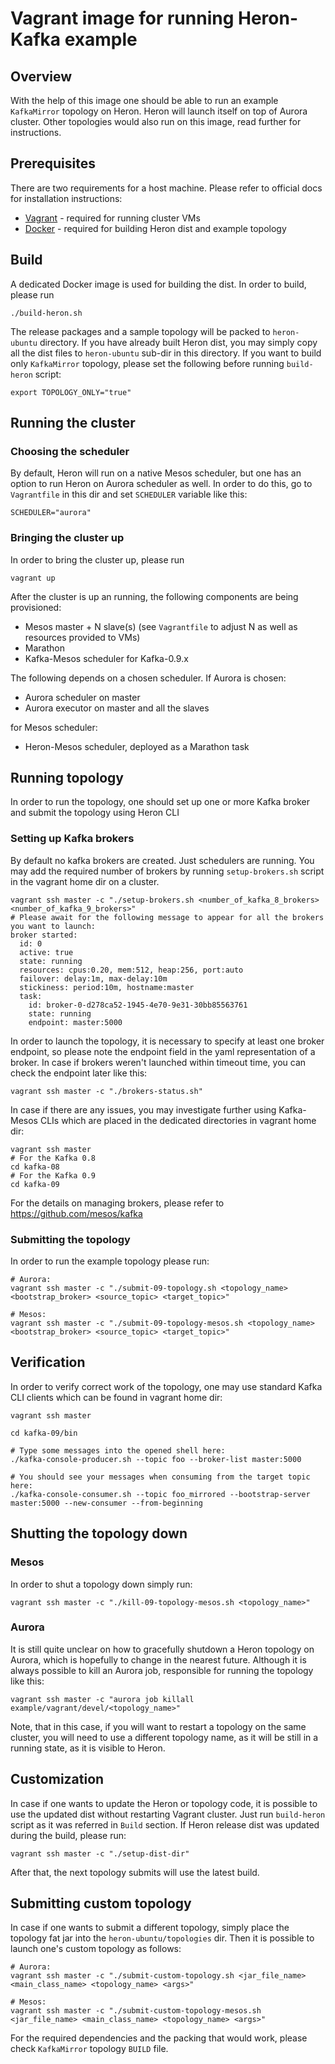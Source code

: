 # Vagrant image for running Heron-Kafka example

## Overview

With the help of this image one should be able to run an example `KafkaMirror` topology on Heron. Heron will launch 
itself on top of Aurora cluster. 
Other topologies would also run on this image, read further for instructions. 

## Prerequisites

There are two requirements for a host machine. Please refer to official docs for installation instructions:

- [Vagrant](http://vagrantup.com) - required for running cluster VMs
- [Docker](http://docker.com) - required for building Heron dist and example topology

## Build

A dedicated Docker image is used for building the dist. In order to build, please run
  
```
./build-heron.sh
```

The release packages and a sample topology will be packed to `heron-ubuntu` directory. If you have already built Heron 
dist, you may simply copy all the dist files to `heron-ubuntu` sub-dir in this directory.
If you want to build only `KafkaMirror` topology, please set the following before running `build-heron` script:

```
export TOPOLOGY_ONLY="true"
```

## Running the cluster

### Choosing the scheduler
By default, Heron will run on a native Mesos scheduler, but one has an option to run Heron on Aurora scheduler as well.
In order to do this, go to `Vagrantfile` in this dir and set `SCHEDULER` variable like this:

```
SCHEDULER="aurora"
```

### Bringing the cluster up
In order to bring the cluster up, please run

```
vagrant up
```

After the cluster is up an running, the following components are being provisioned:

- Mesos master + N slave(s) (see `Vagrantfile` to adjust N as well as resources provided to VMs)
- Marathon
- Kafka-Mesos scheduler for Kafka-0.9.x

The following depends on a chosen scheduler. If Aurora is chosen:
 
- Aurora scheduler on master
- Aurora executor on master and all the slaves

for Mesos scheduler:

- Heron-Mesos scheduler, deployed as a Marathon task 
 
## Running topology

In order to run the topology, one should set up one or more Kafka broker and submit the topology using Heron CLI

### Setting up Kafka brokers

By default no kafka brokers are created. Just schedulers are running. You may add the required number of brokers by 
running `setup-brokers.sh` script in the vagrant home dir on a cluster.

```
vagrant ssh master -c "./setup-brokers.sh <number_of_kafka_8_brokers> <number_of_kafka_9_brokers>"
# Please await for the following message to appear for all the brokers you want to launch:
broker started:
  id: 0
  active: true
  state: running
  resources: cpus:0.20, mem:512, heap:256, port:auto
  failover: delay:1m, max-delay:10m
  stickiness: period:10m, hostname:master
  task:
    id: broker-0-d278ca52-1945-4e70-9e31-30bb85563761
    state: running
    endpoint: master:5000
```

In order to launch the topology, it is necessary to specify at least one broker endpoint, so please note the 
endpoint field in the yaml representation of a broker. In case if brokers weren't launched within timeout time, you can 
check the endpoint later like this: 

```
vagrant ssh master -c "./brokers-status.sh"
```

In case if there are any issues, you may investigate further using Kafka-Mesos CLIs which are placed in the dedicated 
directories in vagrant home dir:

```
vagrant ssh master
# For the Kafka 0.8 
cd kafka-08
# For the Kafka 0.9 
cd kafka-09
```

For the details on managing brokers, please refer to https://github.com/mesos/kafka

### Submitting the topology

In order to run the example topology please run:

```
# Aurora:
vagrant ssh master -c "./submit-09-topology.sh <topology_name> <bootstrap_broker> <source_topic> <target_topic>"
 
# Mesos:
vagrant ssh master -c "./submit-09-topology-mesos.sh <topology_name> <bootstrap_broker> <source_topic> <target_topic>"
```

## Verification

In order to verify correct work of the topology, one may use standard Kafka CLI clients which can be found in vagrant 
home dir:

```
vagrant ssh master

cd kafka-09/bin

# Type some messages into the opened shell here:
./kafka-console-producer.sh --topic foo --broker-list master:5000
 
# You should see your messages when consuming from the target topic here:
./kafka-console-consumer.sh --topic foo_mirrored --bootstrap-server master:5000 --new-consumer --from-beginning
```

## Shutting the topology down

### Mesos
In order to shut a topology down simply run:

```
vagrant ssh master -c "./kill-09-topology-mesos.sh <topology_name>"
```

### Aurora
It is still quite unclear on how to gracefully shutdown a Heron topology on Aurora, which is hopefully to change in the nearest 
future. Although it is always possible to kill an Aurora job, responsible for running the topology like this:

```
vagrant ssh master -c "aurora job killall example/vagrant/devel/<topology_name>"
```

Note, that in this case, if you will want to restart a topology on the same cluster, you will need to use a different 
topology name, as it will be still in a running state, as it is visible to Heron.

## Customization

In case if one wants to update the Heron or topology code, it is possible to use the updated dist without restarting
Vagrant cluster. Just run `build-heron` script as it was referred in `Build` section. If Heron release dist was updated 
during the build, please run:

```
vagrant ssh master -c "./setup-dist-dir"
```

After that, the next topology submits will use the latest build.

## Submitting custom topology

In case if one wants to submit a different topology, simply place the topology fat jar into the 
`heron-ubuntu/topologies` dir. Then it is possible to launch one's custom topology as follows:

```
# Aurora:
vagrant ssh master -c "./submit-custom-topology.sh <jar_file_name> <main_class_name> <topology_name> <args>"

# Mesos:
vagrant ssh master -c "./submit-custom-topology-mesos.sh <jar_file_name> <main_class_name> <topology_name> <args>"
```

For the required dependencies and the packing that would work, please check `KafkaMirror` topology `BUILD` file.